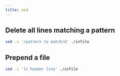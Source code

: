 ```yaml
---
title: sed
---
```


## Delete all lines matching a pattern
```bash
sed -i '/pattern to match/d' ./infile
```

## Prepend a file
```bash
sed -i '1i header line' ./infile
```
